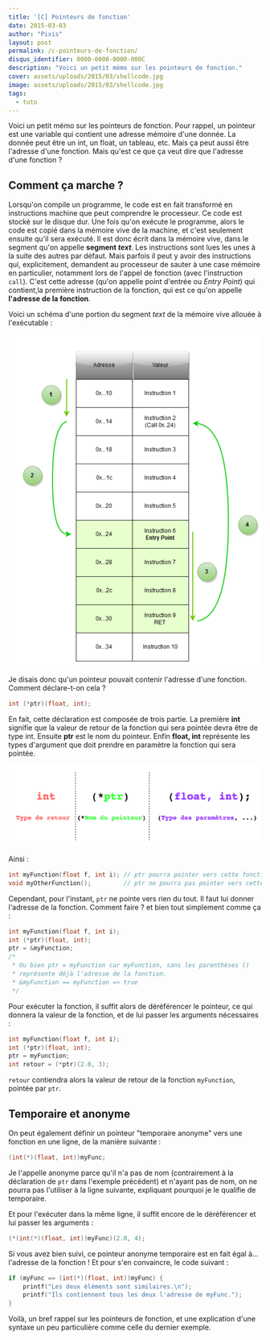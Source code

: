 ```yaml
---
title: '[C] Pointeurs de fonction'
date: 2015-03-03
author: "Pixis"
layout: post
permalink: /c-pointeurs-de-fonction/
disqus_identifier: 0000-0000-0000-000C
description: "Voici un petit mémo sur les pointeurs de fonction."
cover: assets/uploads/2015/03/shellcode.jpg
image: assets/uploads/2015/03/shellcode.jpg
tags:
  - tuto
---
```

Voici un petit mémo sur les pointeurs de fonction. Pour rappel, un pointeur est une variable qui contient une adresse mémoire d'une donnée. La donnée peut être un int, un float, un tableau, etc. Mais ça peut aussi être l'adresse d'une fonction. Mais qu'est ce que ça veut dire que l'adresse d'une fonction ?

<!--more-->

## Comment ça marche ?

Lorsqu'on compile un programme, le code est en fait transformé en instructions machine que peut comprendre le processeur. Ce code est stocké sur le disque dur. Une fois qu'on exécute le programme, alors le code est copié dans la mémoire vive de la machine, et c'est seulement ensuite qu'il sera exécuté. Il est donc écrit dans la mémoire vive, dans le segment qu'on appelle **segment _text_**. Les instructions sont lues les unes à la suite des autres par défaut. Mais parfois il peut y avoir des instructions qui, explicitement, demandent au processeur de sauter à une case mémoire en particulier, notamment lors de l'appel de fonction (avec l'instruction `call`). C'est cette adresse (qu'on appelle point d'entrée ou _Entry Point_) qui contient,la première instruction de la fonction, qui est ce qu'on appelle **l'adresse de la fonction**.

Voici un schéma d'une portion du segment _text_ de la mémoire vive allouée à l'exécutable :

[![img_54f50475e7615](/assets/uploads/2015/03/img_54f50475e7615.png)](/assets/uploads/2015/03/img_54f50475e7615.png)

Je disais donc qu'un pointeur pouvait contenir l'adresse d'une fonction. Comment déclare-t-on cela ?

```c
int (*ptr)(float, int);
```

En fait, cette déclaration est composée de trois partie. La première **int** signifie que la valeur de retour de la fonction qui sera pointée devra être de type int. Ensuite **ptr** est le nom du pointeur. Enfin **float, int** représente les types d'argument que doit prendre en paramètre la fonction qui sera pointée.


[![img_54f577a2f3431](/assets/uploads/2015/03/img_54f577a2f3431.png)](/assets/uploads/2015/03/img_54f577a2f3431.png)


Ainsi :

```c
int myFunction(float f, int i); // ptr pourra pointer vers cette fonction
void myOtherFunction();         // ptr ne pourra pas pointer vers cette fonction
```

Cependant, pour l'instant, `ptr` ne pointe vers rien du tout. Il faut lui donner l'adresse de la fonction. Comment faire ? et bien tout simplement comme ça :

```c
int myFunction(float f, int i);
int (*ptr)(float, int);
ptr = &myFunction;
/*
 * Ou bien ptr = myFunction car myFunction, sans les parenthèses ()
 * représente déjà l'adresse de la fonction.
 * &myFunction == myFunction => true
 */

```

Pour exécuter la fonction, il suffit alors de déréférencer le pointeur, ce qui donnera la valeur de la fonction, et de lui passer les arguments nécessaires :

```c
int myFunction(float f, int i);
int (*ptr)(float, int);
ptr = myFunction;
int retour = (*ptr)(2.0, 3);

```

`retour` contiendra alors la valeur de retour de la fonction `myFunction`, pointée par `ptr`.

## Temporaire et anonyme
  
On peut également définir un pointeur "temporaire anonyme" vers une fonction en une ligne, de la manière suivante :

```c
(int(*)(float, int))myFunc;
```

Je l'appelle anonyme parce qu'il n'a pas de nom (contrairement à la déclaration de `ptr` dans l'exemple précédent) et n'ayant pas de nom, on ne pourra pas l'utiliser à la ligne suivante, expliquant pourquoi je le qualifie de temporaire.
  
Et pour l'exécuter dans la même ligne, il suffit encore de le déréférencer et lui passer les arguments :

```c
(*(int(*)(float, int))myFunc)(2.0, 4);
```

Si vous avez bien suivi, ce pointeur anonyme temporaire est en fait égal à... l'adresse de la fonction ! Et pour s'en convaincre, le code suivant :

```c
if (myFunc == (int(*)(float, int))myFunc) {
    printf("Les deux éléments sont similaires.\n");
    printf("Ils contiennent tous les deux l'adresse de myFunc.");
}
```

Voilà, un bref rappel sur les pointeurs de fonction, et une explication d'une syntaxe un peu particulière comme celle du dernier exemple.